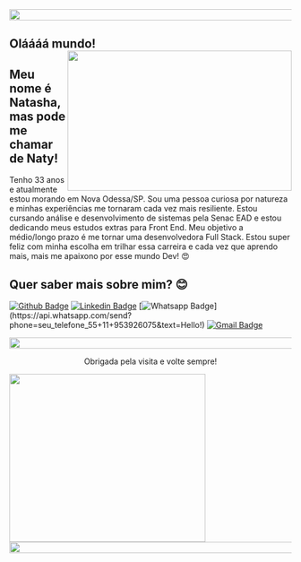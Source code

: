 <img align="center" width="1000" height="20" src="https://encrypted-tbn0.gstatic.com/images?q=tbn:ANd9GcTPbTkrQajODkD89iHSwXs0WuPfuw55L03ZbQ&usqp=CAU">

## Oláááá mundo! <img align="right" width="400" height="250" src="https://i0.wp.com/echaintechnology.com/wp-content/uploads/2018/12/echain_connected_world.gif?fit=480%2C270&ssl=1">
 
## Meu nome é Natasha, mas pode me chamar de Naty!
 
Tenho 33 anos e atualmente estou morando em Nova Odessa/SP. 
Sou uma pessoa curiosa por natureza e minhas experiências me tornaram cada vez mais resiliente. Estou cursando análise e desenvolvimento de sistemas pela Senac EAD e estou dedicando meus estudos extras para Front End. Meu objetivo a médio/longo prazo é me tornar uma desenvolvedora Full Stack.
Estou super feliz com minha escolha em trilhar essa carreira e cada vez que aprendo mais, mais me apaixono por esse mundo Dev! :heart_eyes:
 
 
## Quer saber mais sobre mim? :blush:
[![Github Badge](https://img.shields.io/badge/-Github-000?style=flat-square&logo=Github&logoColor=white&link=https://github.com/natygulyas)](https://github.com/natygulyas)
[![Linkedin Badge](https://img.shields.io/badge/-LinkedIn-blue?style=flat-square&logo=Linkedin&logoColor=white&link=https://www.linkedin.com/in/natasha-gulyas-b94b521bb/)](https://www.linkedin.com/in/natasha-gulyas-b94b521bb/)
[![Whatsapp Badge](https://img.shields.io/badge/-Whatsapp-4CA143?style=flat-square&labelColor=4CA143&logo=whatsapp&logoColor=white&link=https://api.whatsapp.com/send?phone=seu_telefone_55+11+95392-6075&text=Hello!)](https://api.whatsapp.com/send?phone=seu_telefone_55+11+953926075&text=Hello!)
[![Gmail Badge](https://img.shields.io/badge/-Gmail-c14438?style=flat-square&logo=Gmail&logoColor=white&link=mailto:natashagulyas@gmail.com)](mailto:natashagulyas@gmail.com)

<img align="center" width="1000" height="20" src="https://encrypted-tbn0.gstatic.com/images?q=tbn:ANd9GcTPbTkrQajODkD89iHSwXs0WuPfuw55L03ZbQ&usqp=CAU">
 
 
 <p align="center">Obrigada pela visita e volte sempre!</p>                                                      
 
 <img align="center" width="350" height="300" src="https://miro.medium.com/max/1600/0*K2WLMTExLyida7OR.gif">

<img align="center" width="1000" height="20" src="https://encrypted-tbn0.gstatic.com/images?q=tbn:ANd9GcTPbTkrQajODkD89iHSwXs0WuPfuw55L03ZbQ&usqp=CAU">
